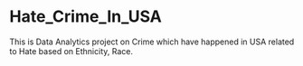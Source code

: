 # Hate_Crime_In_USA
This is Data Analytics project on Crime which have happened in USA related to Hate based on Ethnicity, Race.
